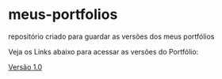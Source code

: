 # meus-portfolios

 repositório criado para guardar as versões dos meus portfólios

 Veja os Links abaixo para acessar as versões do Portfólio:

 <a href="portfolio1.0/index.html">Versão 1.0 </a>
